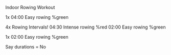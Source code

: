 Indoor Rowing Workout

1x
04:00 Easy rowing %green

4x Rowing Intervals!
04:30 Intense rowing %red
02:00 Easy rowing %green

1x
02:00 Easy rowing %green

Say durations = No